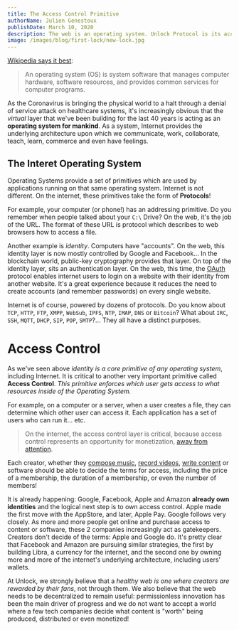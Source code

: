```yaml
---
title: The Access Control Primitive
authorName: Julien Genestoux
publishDate: March 10, 2020
description: The web is an operating system. Unlock Protocol is its access control primitive
image: /images/blog/first-lock/new-lock.jpg
---
```


[Wikipedia says it best](https://en.wikipedia.org/wiki/Operating_system):

> An operating system (OS) is system software that manages computer hardware, software resources, and provides common services for computer programs.

As the Coronavirus is bringing the physical world to a halt through a denial of service attack on healthcare systems, it's increasingly obvious that the _virtual_ layer that we've been building for the last 40 years is acting as an **operating system for mankind**. As a system, Internet provides the underlying architecture upon which we communicate, work, collaborate, teach, learn, commerce and even have feelings.

## The Interet Operating System

Operating Systems provide a set of primitives which are used by applications running on that same operating system. Internet is not different. On the internet, these primitives take the form of **Protocols**!

For example, your computer (or phone!) has an addressing primitive. Do you remember when people talked about your `C:\` Drive? On the web, it's the job of the URL. The format of these URL is protocol which describes to web browsers how to access a file.

Another example is _identity_. Computers have "accounts". On the web, this identity layer is now mostly controlled by Google and Facebook... In the blockchain world, public-key cryptography provides that layer. On top of the identity layer, sits an authentication layer. On the web, this time, the [OAuth](https://en.wikipedia.org/wiki/OAuth) protocol enables internet users to login on a website with their identity from another website. It's a great experience because it reduces the need to create accounts (and remember passwords) on every single website.

Internet is of course, powered by dozens of protocols. Do you know about `TCP`, `HTTP`, `FTP`, `XMPP`, `WebSub`, `IPFS`, `NTP`, `IMAP`, `DNS` or `Bitcoin`? What about `IRC`, `SSH`, `MQTT`, `DHCP`, `SIP`, `POP`, `SMTP`?... They all have a distinct purposes.

# Access Control

As we've seen above _identity is a core primitive of any operating system_, including Internet. It is critical to another very important primitive called **Access Control**. _This primitive enforces which user gets access to what resources inside of the Operating System._

For example, on a computer or a server, when a user creates a file, they can determine which other user can access it. Each application has a set of users who can run it... etc.

> On the internet, the access control layer is critical, because access control represents an opportunity for monetization, [away from attention](https://medium.com/unlock-protocol/the-end-of-the-ad-supported-web-d4d093fb462f).

Each creator, whether they [compose music](http://phunkstatik.zplit.eth.link/), [record videos](https://chrisblec.com/CHAI/), [write content](https://bit.ly/the-defiant) or software should be able to decide the terms for access, including the price of a membership, the duration of a membership, or even the number of members!

It is already happening: Google, Facebook, Apple and Amazon **already own identities** and the logical next step is to own access control. Apple made the first move with the AppStore, and later, Apple Pay. Google follows very closely. As more and more people get online and purchase access to content or software, these 2 companies increasingly act as gatekeepers. Creators don't decide of the terms: Apple and Google do. It's pretty clear that Facebook and Amazon are pursuing similar strategies, the first by building Libra, a currency for the internet, and the second one by owning more and more of the internet's underlying architecture, including users' wallets.

At Unlock, we strongly believe that a _healthy web is one where creators are rewarded by their fans_, not through them. We also believe that the web needs to be decentralized to remain useful: permissionless innovation has been the main driver of progress and we do not want to accept a world where a few tech companies decide what content is "worth" being produced, distributed or even monetized!
